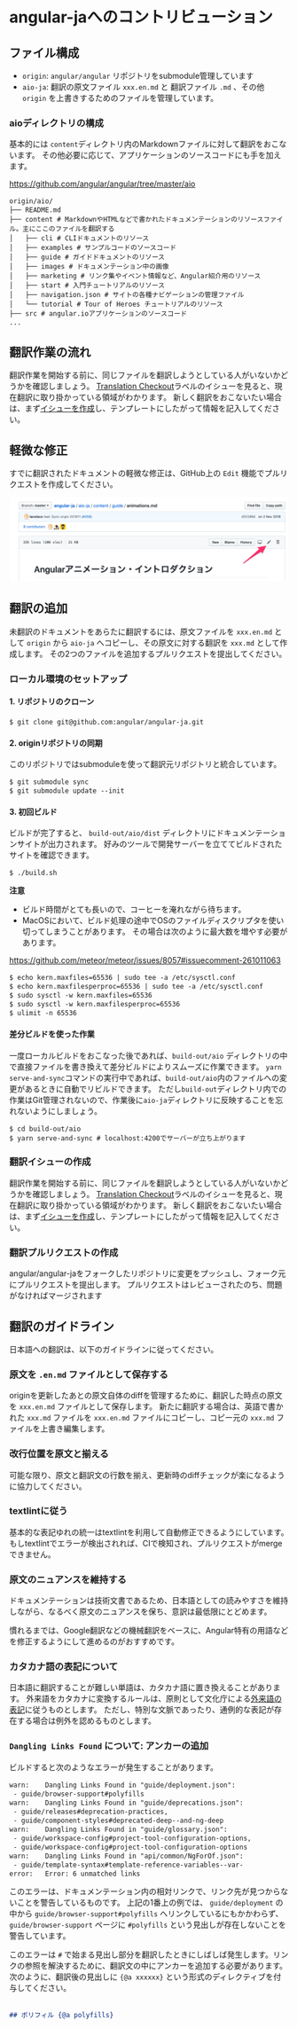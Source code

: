 # angular-jaへのコントリビューション

## ファイル構成

- `origin`: `angular/angular` リポジトリをsubmodule管理しています
- `aio-ja`: 翻訳の原文ファイル `xxx.en.md` と 翻訳ファイル `.md` 、その他 `origin` を上書きするためのファイルを管理しています。

### aioディレクトリの構成

基本的には `content`ディレクトリ内のMarkdownファイルに対して翻訳をおこないます。
その他必要に応じて、アプリケーションのソースコードにも手を加えます。

https://github.com/angular/angular/tree/master/aio

```
origin/aio/
├── README.md
├── content # MarkdownやHTMLなどで書かれたドキュメンテーションのリソースファイル。主にここのファイルを翻訳する
│   ├── cli # CLIドキュメントのリソース
│   ├── examples # サンプルコードのソースコード
│   ├── guide # ガイドドキュメントのリソース
│   ├── images # ドキュメンテーション中の画像
│   ├── marketing # リンク集やイベント情報など、Angular紹介用のリソース
│   ├── start # 入門チュートリアルのリソース
│   ├── navigation.json # サイトの各種ナビゲーションの管理ファイル
│   └── tutorial # Tour of Heroes チュートリアルのリソース
├── src # angular.ioアプリケーションのソースコード
...
```

## 翻訳作業の流れ

翻訳作業を開始する前に、同じファイルを翻訳しようとしている人がいないかどうかを確認しましょう。
[Translation Checkout](https://github.com/angular/angular-ja/labels/type%3A%20Translation%20Checkout)ラベルのイシューを見ると、現在翻訳に取り掛かっている領域がわかります。
新しく翻訳をおこないたい場合は、まず[イシューを作成](https://github.com/angular/angular-ja/issues/new/choose)し、テンプレートにしたがって情報を記入してください。

## 軽微な修正

すでに翻訳されたドキュメントの軽微な修正は、GitHub上の `Edit` 機能でプルリクエストを作成してください。

![edit-on-github](./docs/edit-on-github.png)

## 翻訳の追加

未翻訳のドキュメントをあらたに翻訳するには、原文ファイルを `xxx.en.md` として `origin` から `aio-ja` へコピーし、その原文に対する翻訳を `xxx.md` として作成します。
その2つのファイルを追加するプルリクエストを提出してください。

### ローカル環境のセットアップ

#### 1. リポジトリのクローン

```
$ git clone git@github.com:angular/angular-ja.git
```

#### 2. originリポジトリの同期

このリポジトリではsubmoduleを使って翻訳元リポジトリと統合しています。

```
$ git submodule sync
$ git submodule update --init
```

#### 3. 初回ビルド

ビルドが完了すると、 `build-out/aio/dist` ディレクトリにドキュメンテーションサイトが出力されます。
好みのツールで開発サーバーを立ててビルドされたサイトを確認できます。

```
$ ./build.sh
```

**注意**

- ビルド時間がとても長いので、コーヒーを淹れながら待ちます。
- MacOSにおいて、ビルド処理の途中でOSのファイルディスクリプタを使い切ってしまうことがあります。
  その場合は次のように最大数を増やす必要があります。

https://github.com/meteor/meteor/issues/8057#issuecomment-261011063

```
$ echo kern.maxfiles=65536 | sudo tee -a /etc/sysctl.conf
$ echo kern.maxfilesperproc=65536 | sudo tee -a /etc/sysctl.conf
$ sudo sysctl -w kern.maxfiles=65536
$ sudo sysctl -w kern.maxfilesperproc=65536
$ ulimit -n 65536
```

#### 差分ビルドを使った作業

一度ローカルビルドをおこなった後であれば、`build-out/aio` ディレクトリの中で直接ファイルを書き換えて差分ビルドによりスムーズに作業できます。
`yarn serve-and-sync`コマンドの実行中であれば、`build-out/aio`内のファイルへの変更があるときに自動でリビルドできます。
ただし`build-out`ディレクトリ内での作業はGit管理されないので、作業後に`aio-ja`ディレクトリに反映することを忘れないようにしましょう。

```
$ cd build-out/aio
$ yarn serve-and-sync # localhost:4200でサーバーが立ち上がります
```

### 翻訳イシューの作成

翻訳作業を開始する前に、同じファイルを翻訳しようとしている人がいないかどうかを確認しましょう。
[Translation Checkout](https://github.com/angular/angular-ja/labels/type%3A%20Translation%20Checkout)ラベルのイシューを見ると、現在翻訳に取り掛かっている領域がわかります。
新しく翻訳をおこないたい場合は、まず[イシューを作成](https://github.com/angular/angular-ja/issues/new/choose)し、テンプレートにしたがって情報を記入してください。

### 翻訳プルリクエストの作成

angular/angular-jaをフォークしたリポジトリに変更をプッシュし、フォーク元にプルリクエストを提出します。
プルリクエストはレビューされたのち、問題がなければマージされます

## 翻訳のガイドライン

日本語への翻訳は、以下のガイドラインに従ってください。

### 原文を `.en.md` ファイルとして保存する

originを更新したあとの原文自体のdiffを管理するために、翻訳した時点の原文を `xxx.en.md` ファイルとして保存します。
新たに翻訳する場合は、英語で書かれた `xxx.md` ファイルを `xxx.en.md` ファイルにコピーし、コピー元の `xxx.md` ファイルを上書き編集します。

### 改行位置を原文と揃える

可能な限り、原文と翻訳文の行数を揃え、更新時のdiffチェックが楽になるように協力してください。

### textlintに従う

基本的な表記ゆれの統一はtextlintを利用して自動修正できるようにしています。
もしtextlintでエラーが検出されれば、CIで検知され、プルリクエストがmergeできません。

### 原文のニュアンスを維持する

ドキュメンテーションは技術文書であるため、日本語としての読みやすさを維持しながら、なるべく原文のニュアンスを保ち、意訳は最低限にとどめます。

慣れるまでは、Google翻訳などの機械翻訳をベースに、Angular特有の用語などを修正するようにして進めるのがおすすめです。

### カタカナ語の表記について

日本語に翻訳することが難しい単語は、カタカナ語に置き換えることがあります。
外来語をカタカナに変換するルールは、原則として文化庁による[外来語の表記][]に従うものとします。
ただし、特別な文脈であったり、通例的な表記が存在する場合は例外を認めるものとします。

[外来語の表記]: https://www.bunka.go.jp/kokugo_nihongo/sisaku/joho/joho/kijun/naikaku/gairai/

### `Dangling Links Found` について: アンカーの追加

ビルドすると次のようなエラーが発生することがあります。

```
warn:    Dangling Links Found in "guide/deployment.json":
 - guide/browser-support#polyfills
warn:    Dangling Links Found in "guide/deprecations.json":
 - guide/releases#deprecation-practices,
 - guide/component-styles#deprecated-deep--and-ng-deep
warn:    Dangling Links Found in "guide/glossary.json":
 - guide/workspace-config#project-tool-configuration-options,
 - guide/workspace-config#project-tool-configuration-options
warn:    Dangling Links Found in "api/common/NgForOf.json":
 - guide/template-syntax#template-reference-variables--var-
error:   Error: 6 unmatched links
```

このエラーは、ドキュメンテーション内の相対リンクで、リンク先が見つからないことを警告しているものです。
上記の1番上の例では、 `guide/deployment` の中から `guide/browser-support#polyfills` へリンクしているにもかかわらず、 `guide/browser-support` ページに `#polyfills` という見出しが存在しないことを警告しています。

このエラーは `#` で始まる見出し部分を翻訳したときにしばしば発生します。リンクの参照を解決するために、翻訳文の中にアンカーを追加する必要があります。次のように、翻訳後の見出しに `{@a xxxxxx}` という形式のディレクティブを付与してください。

```md

## ポリフィル {@a polyfills}

```

